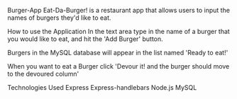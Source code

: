 Burger-App
Eat-Da-Burger! is a restaurant app that allows users to input the names of burgers they'd like to eat.


How to use the Application
In the text area type in the name of a burger that you would like to eat, and hit the 'Add Burger' button.

Burgers in the MySQL database will appear in the list named 'Ready to eat!'

When you want to eat a Burger click 'Devour it! and the burger should move to the devoured column'

Technologies Used
Express
Express-handlebars
Node.js
MySQL


